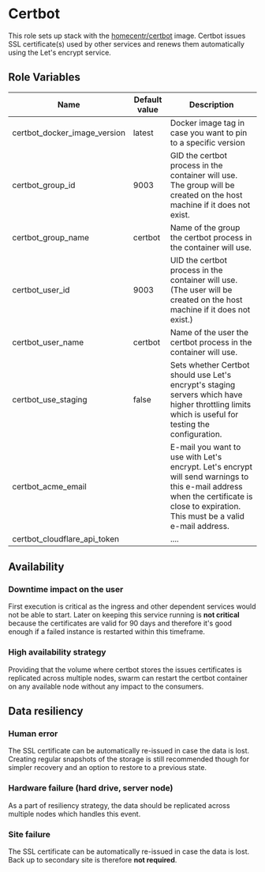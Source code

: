 # Certbot

This role sets up stack with the [homecentr/certbot](https://github.com/homecentr/docker-certbot) image. Certbot issues SSL certificate(s) used by other services and renews them automatically using the Let's encrypt service.

## Role Variables

| Name | Default value | Description |
|----|-----------|-----------|
| certbot_docker_image_version | latest | Docker image tag in case you want to pin to a specific version |
| certbot_group_id | 9003 | GID the certbot process in the container will use. The group will be created on the host machine if it does not exist. |
| certbot_group_name | certbot | Name of the group the certbot process in the container will use.  |
| certbot_user_id | 9003 | UID the certbot process in the container will use. (The user will be created on the host machine if it does not exist.) |
| certbot_user_name | certbot | Name of the user the certbot process in the container will use. |
| certbot_use_staging | false | Sets whether Certbot should use Let's encrypt's staging servers which have higher throttling limits which is useful for testing the configuration. |
| certbot_acme_email |  | E-mail you want to use with Let's encrypt. Let's encrypt will send warnings to this e-mail address when the certificate is close to expiration. This must be a valid e-mail address. |
| certbot_cloudflare_api_token | | .... |

## Availability

### Downtime impact on the user
First execution is critical as the ingress and other dependent services would not be able to start. Later on keeping this service running is **not critical** because the certificates are valid for 90 days and therefore it's good enough if a failed instance is restarted within this timeframe.

### High availability strategy
Providing that the volume where certbot stores the issues certificates is replicated across multiple nodes, swarm can restart the certbot container on any available node without any impact to the consumers.

## Data resiliency

### Human error
The SSL certificate can be automatically re-issued in case the data is lost. Creating regular snapshots of the storage is still recommended though for simpler recovery and an option to restore to a previous state.

### Hardware failure (hard drive, server node)
As a part of resiliency strategy, the data should be replicated across multiple nodes which handles this event.

### Site failure
The SSL certificate can be automatically re-issued in case the data is lost. Back up to secondary site is therefore **not required**.